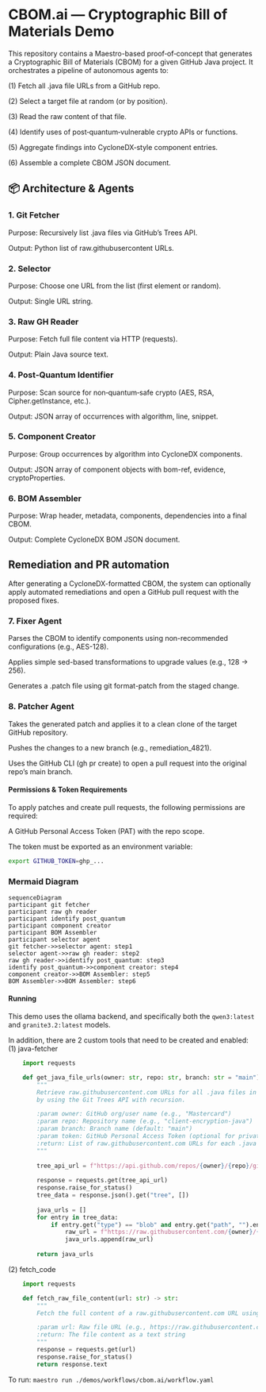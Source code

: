 # CBOM.ai — Cryptographic Bill of Materials Demo

This repository contains a Maestro-based proof‑of‑concept that generates a Cryptographic Bill of Materials (CBOM) for a given GitHub Java project. It orchestrates a pipeline of autonomous agents to:

(1) Fetch all .java file URLs from a GitHub repo.

(2) Select a target file at random (or by position).

(3) Read the raw content of that file.

(4) Identify uses of post‑quantum‑vulnerable crypto APIs or functions.

(5) Aggregate findings into CycloneDX‑style component entries.

(6) Assemble a complete CBOM JSON document.

## 📦 Architecture & Agents

### 1. Git Fetcher

Purpose: Recursively list .java files via GitHub’s Trees API.

Output: Python list of raw.githubusercontent URLs.

### 2. Selector

Purpose: Choose one URL from the list (first element or random).

Output: Single URL string.

### 3. Raw GH Reader

Purpose: Fetch full file content via HTTP (requests).

Output: Plain Java source text.

### 4. Post‑Quantum Identifier

Purpose: Scan source for non‑quantum‑safe crypto (AES, RSA, Cipher.getInstance, etc.).

Output: JSON array of occurrences with algorithm, line, snippet.

### 5. Component Creator

Purpose: Group occurrences by algorithm into CycloneDX components.

Output: JSON array of component objects with bom-ref, evidence, cryptoProperties.

### 6. BOM Assembler

Purpose: Wrap header, metadata, components, dependencies into a final CBOM.

Output: Complete CycloneDX BOM JSON document.

## Remediation and PR automation

After generating a CycloneDX-formatted CBOM, the system can optionally apply automated remediations and open a GitHub pull request with the proposed fixes.

### 7. Fixer Agent

Parses the CBOM to identify components using non-recommended configurations (e.g., AES-128).

Applies simple sed-based transformations to upgrade values (e.g., 128 → 256).

Generates a .patch file using git format-patch from the staged change.

### 8. Patcher Agent

Takes the generated patch and applies it to a clean clone of the target GitHub repository.

Pushes the changes to a new branch (e.g., remediation_4821).

Uses the GitHub CLI (gh pr create) to open a pull request into the original repo’s main branch.

#### Permissions & Token Requirements

To apply patches and create pull requests, the following permissions are required:

A GitHub Personal Access Token (PAT) with the repo scope.

The token must be exported as an environment variable:

```bash
export GITHUB_TOKEN=ghp_...
```

### Mermaid Diagram

<!-- MERMAID_START -->
```mermaid
sequenceDiagram
participant git fetcher
participant raw gh reader
participant identify post_quantum
participant component creator
participant BOM Assembler
participant selector agent
git fetcher->>selector agent: step1
selector agent->>raw gh reader: step2
raw gh reader->>identify post_quantum: step3
identify post_quantum->>component creator: step4
component creator->>BOM Assembler: step5
BOM Assembler->>BOM Assembler: step6
```
<!-- MERMAID_END -->

#### Running

This demo uses the ollama backend, and specifically both the `qwen3:latest` and `granite3.2:latest` models. 

In addition, there are 2 custom tools that need to be created and enabled:
(1) java-fetcher

```python
    import requests

    def get_java_file_urls(owner: str, repo: str, branch: str = "main") -> list[str]:
        """
        Retrieve raw.githubusercontent.com URLs for all .java files in a GitHub repo
        by using the Git Trees API with recursion.

        :param owner: GitHub org/user name (e.g., "Mastercard")
        :param repo: Repository name (e.g., "client-encryption-java")
        :param branch: Branch name (default: "main")
        :param token: GitHub Personal Access Token (optional for private repos or rate limiting)
        :return: List of raw.githubusercontent.com URLs for each .java file
        """
        
        tree_api_url = f"https://api.github.com/repos/{owner}/{repo}/git/trees/{branch}?recursive=1"
    
        response = requests.get(tree_api_url)
        response.raise_for_status()
        tree_data = response.json().get("tree", [])
        
        java_urls = []
        for entry in tree_data:
            if entry.get("type") == "blob" and entry.get("path", "").endswith(".java"):
                raw_url = f"https://raw.githubusercontent.com/{owner}/{repo}/{branch}/{entry['path']}"
                java_urls.append(raw_url)
        
        return java_urls
```

(2) fetch_code

```python
    import requests

    def fetch_raw_file_content(url: str) -> str:
        """
        Fetch the full content of a raw.githubusercontent.com URL using HTTP.

        :param url: Raw file URL (e.g., https://raw.githubusercontent.com/.../AesEncrypter.java)
        :return: The file content as a text string
        """
        response = requests.get(url)
        response.raise_for_status()
        return response.text
```

To run: `maestro run ./demos/workflows/cbom.ai/workflow.yaml`

